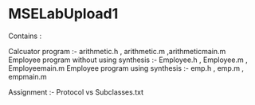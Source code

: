 MSELabUpload1
=============

Contains :

Calcuator program :- arithmetic.h , arithmetic.m ,arithmeticmain.m
Employee program without using synthesis :- Employee.h , Employee.m , Employeemain.m
Employee program using synthesis :- emp.h , emp.m , empmain.m

Assignment :- Protocol vs Subclasses.txt 
